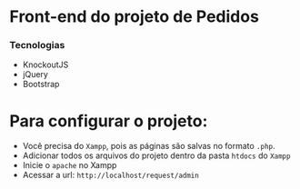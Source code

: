 # Front-end do projeto de Pedidos

### Tecnologias

- KnockoutJS
- jQuery
- Bootstrap

# Para configurar o projeto:

- Você precisa do `Xampp`, pois as páginas são salvas no formato `.php`.
- Adicionar todos os arquivos do projeto dentro da pasta `htdocs` do `Xampp`
- Inicie o `apache` no Xampp
- Acessar a url: `http://localhost/request/admin`
